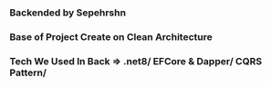 ### Backended by Sepehrshn

### Base of Project Create on Clean Architecture

### Tech We Used In Back => .net8/ EFCore & Dapper/ CQRS Pattern/ 
